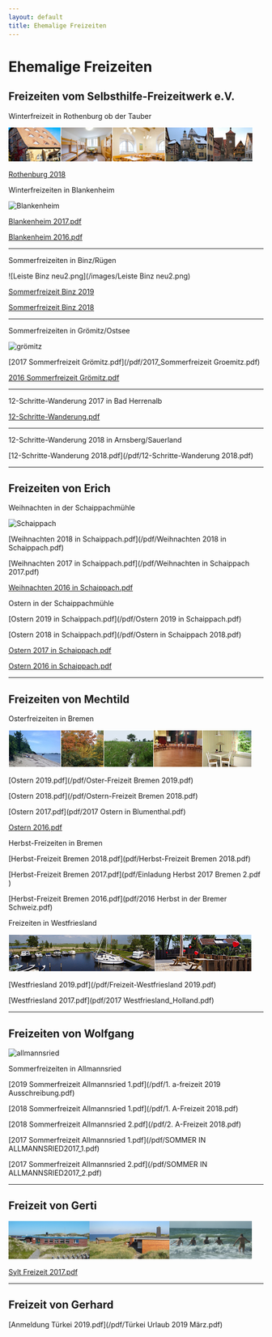 ```yaml
---
layout: default
title: Ehemalige Freizeiten
---
```


# Ehemalige Freizeiten


## Freizeiten vom Selbsthilfe-Freizeitwerk e.V.

Winterfreizeit in Rothenburg ob der Tauber 

![Rothenburg op der Tauber](/images/rothenburg.png)

[Rothenburg 2018](pdf/2018Rothenburg.pdf)

Winterfreizeiten in Blankenheim

![Blankenheim](/images/blankenheim.jpeg)

[Blankenheim 2017.pdf](/pdf/2017_Blankenheim.pdf)

[Blankenheim 2016.pdf](/pdf/2016_Blankenheim.pdf)

----------------------------------------------------------------------------

Sommerfreizeiten in Binz/Rügen

![Leiste Binz neu2.png](/images/Leiste Binz neu2.png)

[Sommerfreizeit Binz 2019](/pdf/Binz_2019.pdf)

[Sommerfreizeit Binz 2018](/pdf/2018Binz.pdf)

----------------------------------------------------------------------------

Sommerfreizeiten in Grömitz/Ostsee

![grömitz](/images/groemitz.jpeg)

[2017 Sommerfreizeit Grömitz.pdf](/pdf/2017_Sommerfreizeit Groemitz.pdf)

[2016 Sommerfreizeit Grömitz.pdf](/pdf/Grömitz2016.pdf)

----------------------------------------------------------------------------
12-Schritte-Wanderung 2017 in Bad Herrenalb

[12-Schritte-Wanderung.pdf](/pdf/12-Schritte-Wanderung.pdf)

----------------------------------------------------------------------------
12-Schritte-Wanderung 2018 in Arnsberg/Sauerland

[12-Schritte-Wanderung 2018.pdf](/pdf/12-Schritte-Wanderung 2018.pdf)

----------------------------------------------------------------------------

## Freizeiten von Erich

Weihnachten in der Schaippachmühle

![Schaippach](/images/schaippach.jpeg)

[Weihnachten 2018 in Schaippach.pdf](/pdf/Weihnachten 2018 in Schaippach.pdf)

[Weihnachten 2017 in Schaippach.pdf](/pdf/Weihnachten in Schaippach 2017.pdf)

[Weihnachten 2016 in Schaippach.pdf](/pdf/Weihnachten_2016_in_Schaippach.pdf)

Ostern in der Schaippachmühle

[Ostern 2019 in Schaippach.pdf](/pdf/Ostern 2019 in Schaippach.pdf)

[Ostern 2018 in Schaippach.pdf](/pdf/Ostern in Schaippach 2018.pdf)

[Ostern 2017 in Schaippach.pdf](/pdf/Ostern_2017_in_Schaippach.pdf)

[Ostern 2016 in Schaippach.pdf](/pdf/ErichOsterfreizeit2016.pdf)

----------------------------------------------------------------------------

## Freizeiten von Mechtild

Osterfreizeiten in Bremen

![Bremen](images/Leiste_Herbst_Bremen.jpg)

[Ostern 2019.pdf](/pdf/Oster-Freizeit Bremen 2019.pdf)

[Ostern 2018.pdf](/pdf/Ostern-Freizeit Bremen 2018.pdf)

[Ostern 2017.pdf](pdf/2017 Ostern in Blumenthal.pdf)

[Ostern 2016.pdf](pdf/BremenOstern2016.pdf)

Herbst-Freizeiten in Bremen

[Herbst-Freizeit Bremen 2018.pdf](pdf/Herbst-Freizeit Bremen 2018.pdf)

[Herbst-Freizeit Bremen 2017.pdf](pdf/Einladung Herbst 2017 Bremen 2.pdf )

[Herbst-Freizeit Bremen 2016.pdf](pdf/2016 Herbst in der Bremer Schweiz.pdf)

Freizeiten in Westfriesland

![Friesland](images/Leiste_Friesland.jpg)

[Westfriesland 2019.pdf](/pdf/Freizeit-Westfriesland 2019.pdf)

[Westfriesland 2017.pdf](pdf/2017 Westfriesland_Holland.pdf)

----------------------------------------------------------------------------

## Freizeiten von Wolfgang

![allmannsried](/images/allmansried.jpeg)

Sommerfreizeiten in Allmannsried

[2019 Sommerfreizeit Allmannsried 1.pdf](/pdf/1. a-freizeit 2019 Ausschreibung.pdf)

[2018 Sommerfreizeit Allmannsried 1.pdf](/pdf/1. A-Freizeit 2018.pdf)

[2018 Sommerfreizeit Allmannsried 2.pdf](/pdf/2. A-Freizeit 2018.pdf)

[2017 Sommerfreizeit Allmannsried 1.pdf](/pdf/SOMMER IN ALLMANNSRIED2017_1.pdf)

[2017 Sommerfreizeit Allmannsried 2.pdf](/pdf/SOMMER IN ALLMANNSRIED2017_2.pdf)

----------------------------------------------------------------------------

## Freizeit von Gerti

![Sylt](/images/leiste-sylt-2.png)

[Sylt Freizeit 2017.pdf](/pdf/Sylt_Freizeit_2017_Adresse_anonym.pdf)

----------------------------------------------------------------------------

## Freizeit von Gerhard

[Anmeldung Türkei 2019.pdf](/pdf/Türkei Urlaub 2019 März.pdf)
